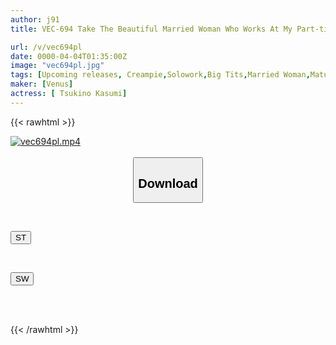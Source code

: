 ```yaml
---
author: j91
title: VEC-694 Take The Beautiful Married Woman Who Works At My Part-time Job Home And Have Creampie Sex With Her Kasumi Tsukino

url: /v/vec694pl
date: 0000-04-04T01:35:00Z
image: "vec694pl.jpg"
tags: [Upcoming releases, Creampie,Solowork,Big Tits,Married Woman,Mature Woman,Cuckold	]
maker: [Venus]
actress: [ Tsukino Kasumi]
---
```



{{< rawhtml >}}

<div class="video" data-videoid="pending_link.html">
    <a href="javascript:;">
        <img src="/v/vec694pl/vec694pl.jpg" width="WIDTH" height="HEIGHT" alt="vec694pl.mp4" loading="lazy">
    </a>
</div>

<script type="text/javascript" src="https://j91.asia/asset/on-demand-pend.js"></script>

<br>
  <link rel="stylesheet" href="https://j91.asia/asset/bs5.css">
  
  <center>
  <button class="btn btn-primary" type="button" data-bs-toggle="collapse" data-bs-target=".multi-collapse" aria-expanded="false" aria-controls="multiCollapseExample1 multiCollapseExample2"><h2>Download</h2></button></center>
</p>
<div class="row">
  <div class="col">
    <div class="collapse multi-collapse" id="multiCollapseExample1">
      <div class="card card-body">
	      	      <br>
<div class="buttons">  
<p><a href="https://j91.asia/pending_link.html" target="_blank"><button class="btn-hover color-3"><i class="fa fa-download"></i> ST</button></a></p></div>
    </div>
  </div>
</div>
  <div class="col">
    <div class="collapse multi-collapse" id="multiCollapseExample2">
      <div class="card card-body">
	      <br>
<div class="buttons">
<p><a href="https://j91.asia/pending_link.html" target="_blank"><button class="btn-hover color-2"><i class="fa fa-download"></i> SW</button></a></p></div>
<br><br>
      </div>
    </div>
  </div>
</div>

{{< /rawhtml >}}